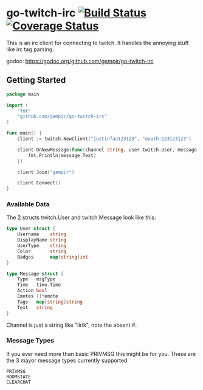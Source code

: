 # go-twitch-irc [![Build Status](https://travis-ci.org/gempir/go-twitch-irc.svg?branch=master)](https://travis-ci.org/gempir/go-twitch-irc) [![Coverage Status](https://coveralls.io/repos/github/gempir/go-twitch-irc/badge.svg?branch=master)](https://coveralls.io/github/gempir/go-twitch-irc?branch=master)

This is an irc client for connecting to twitch. It handles the annoying stuff like irc tag parsing.

godoc: https://godoc.org/github.com/gempir/go-twitch-irc

## Getting Started
```go
package main

import (
	"fmt"
	"github.com/gempir/go-twitch-irc"
)

func main() {
	client := twitch.NewClient("justinfan123123", "oauth:123123123")

	client.OnNewMessage(func(channel string, user twitch.User, message twitch.Message) {
		fmt.Println(message.Text)
	})

	client.Join("gempir")

	client.Connect()
}

```

### Available Data

The 2 structs twitch.User and twitch.Message look like this:

```go
type User struct {
	Username    string
	DisplayName string
	UserType    string
	Color       string
	Badges      map[string]int
}

type Message struct {
	Type   msgType
	Time   time.Time
	Action bool
	Emotes []*emote
	Tags   map[string]string
	Text   string
}
```

Channel is just a string like "lirik", note the absent #.

### Message Types

If you ever need more than basic PRIVMSG this might be for you.
These are the 3 mayor message types currently supported

	PRIVMSG
	ROOMSTATE
	CLEARCHAT
